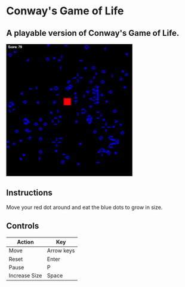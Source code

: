 # Conway's Game of Life

## A playable version of Conway's Game of Life. 

![Screenshot of Game](/screenshot.gif)

## Instructions

Move your red dot around and eat the blue dots to grow in size.

## Controls

| Action | Key |
| --- | --- |
| Move | Arrow keys |
| Reset | Enter |
| Pause | P |
| Increase Size | Space | 

